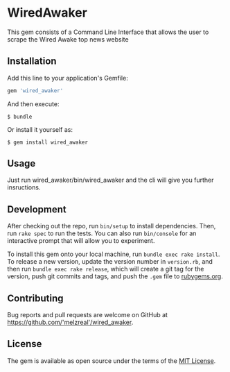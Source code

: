 # WiredAwaker

This gem consists of a Command Line Interface that allows the user to scrape the Wired Awake top news website

## Installation

Add this line to your application's Gemfile:

```ruby
gem 'wired_awaker'
```

And then execute:

    $ bundle

Or install it yourself as:

    $ gem install wired_awaker

## Usage

Just run wired_awaker/bin/wired_awaker and the cli will give you further insructions.

## Development

After checking out the repo, run `bin/setup` to install dependencies. Then, run `rake spec` to run the tests. You can also run `bin/console` for an interactive prompt that will allow you to experiment.

To install this gem onto your local machine, run `bundle exec rake install`. To release a new version, update the version number in `version.rb`, and then run `bundle exec rake release`, which will create a git tag for the version, push git commits and tags, and push the `.gem` file to [rubygems.org](https://rubygems.org).

## Contributing

Bug reports and pull requests are welcome on GitHub at https://github.com/'melzreal'/wired_awaker.

## License

The gem is available as open source under the terms of the [MIT License](https://opensource.org/licenses/MIT).
